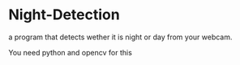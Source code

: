 # Night-Detection
a program that detects wether it is night or day from your webcam.

You need python and opencv for this
